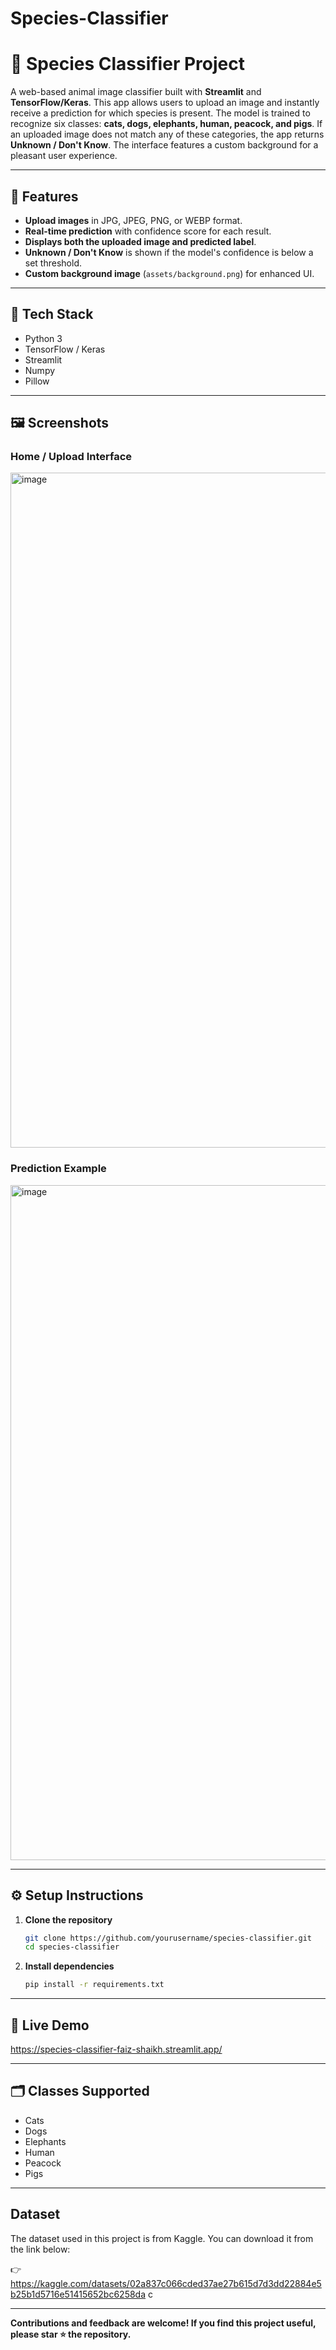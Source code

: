 # Species-Classifier


# 🐾 Species Classifier Project

A web-based animal image classifier built with **Streamlit** and **TensorFlow/Keras**. This app allows users to upload an image and instantly receive a prediction for which species is present. The model is trained to recognize six classes: **cats, dogs, elephants, human, peacock, and pigs**. If an uploaded image does not match any of these categories, the app returns **Unknown / Don't Know**. The interface features a custom background for a pleasant user experience.

---

## 🌟 Features

- **Upload images** in JPG, JPEG, PNG, or WEBP format.
- **Real-time prediction** with confidence score for each result.
- **Displays both the uploaded image and predicted label**.
- **Unknown / Don't Know** is shown if the model's confidence is below a set threshold.
- **Custom background image** (`assets/background.png`) for enhanced UI.

---

## 🚀 Tech Stack

- Python 3
- TensorFlow / Keras
- Streamlit
- Numpy
- Pillow

---

## 🖼️ Screenshots

### Home / Upload Interface
<img width="1920" height="1080" alt="image" src="https://github.com/user-attachments/assets/d7a8bc43-0a6c-4f99-8f8c-86a371ca5ab4" />


### Prediction Example
<img width="1920" height="1080" alt="image" src="https://github.com/user-attachments/assets/05c388e8-8730-425d-8f9c-5e21f3f441ca" />


---

## ⚙️ Setup Instructions

1. **Clone the repository**
    ```bash
    git clone https://github.com/yourusername/species-classifier.git
    cd species-classifier
    ```

2. **Install dependencies**
    ```bash
    pip install -r requirements.txt
    ```

---

## 🐶 Live Demo

https://species-classifier-faiz-shaikh.streamlit.app/

---

## 🗂️ Classes Supported

- Cats
- Dogs
- Elephants
- Human
- Peacock
- Pigs

---


## Dataset  
The dataset used in this project is from Kaggle. You can download it from the link below:  

👉 https://kaggle.com/datasets/02a837c066cded37ae27b615d7d3dd22884e5b25b1d5716e51415652bc6258da c

---

**Contributions and feedback are welcome! If you find this project useful, please star ⭐ the repository.**
